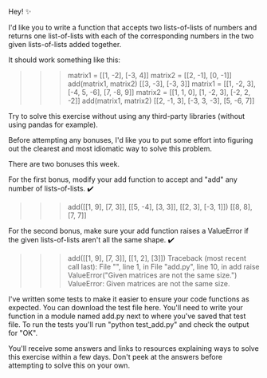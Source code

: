 Hey! ✨

I'd like you to write a function that accepts two lists-of-lists of numbers and returns one list-of-lists with each of
the corresponding numbers in the two given lists-of-lists added together.

It should work something like this:
>>> matrix1 = [[1, -2], [-3, 4]]
>>> matrix2 = [[2, -1], [0, -1]]
>>> add(matrix1, matrix2)
[[3, -3], [-3, 3]]
>>> matrix1 = [[1, -2, 3], [-4, 5, -6], [7, -8, 9]]
>>> matrix2 = [[1, 1, 0], [1, -2, 3], [-2, 2, -2]]
>>> add(matrix1, matrix2)
[[2, -1, 3], [-3, 3, -3], [5, -6, 7]]

Try to solve this exercise without using any third-party libraries (without using pandas for example).

Before attempting any bonuses, I'd like you to put some effort into figuring out the clearest and most idiomatic way to
solve this problem.

There are two bonuses this week.

For the first bonus, modify your add function to accept and "add" any number of lists-of-lists. ✔️
>>> add([[1, 9], [7, 3]], [[5, -4], [3, 3]], [[2, 3], [-3, 1]])
[[8, 8], [7, 7]]

For the second bonus, make sure your add function raises a ValueError if the given lists-of-lists aren't all the same
shape. ✔️
>>> add([[1, 9], [7, 3]], [[1, 2], [3]])
Traceback (most recent call last):
  File "<stdin>", line 1, in <module>
  File "add.py", line 10, in add
    raise ValueError("Given matrices are not the same size.")
ValueError: Given matrices are not the same size.

I've written some tests to make it easier to ensure your code functions as expected. You can download the test file
here. You'll need to write your function in a module named add.py next to where you've saved that test file. To run the
tests you'll run "python test_add.py" and check the output for "OK".

You'll receive some answers and links to resources explaining ways to solve this exercise within a few days. Don't peek
at the answers before attempting to solve this on your own.